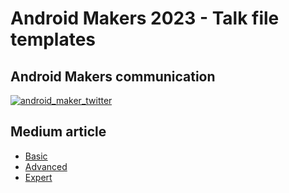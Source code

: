 # Android Makers 2023 - Talk file templates

## Android Makers communication

[![android_maker_twitter](https://user-images.githubusercontent.com/3717316/233600361-c03d1439-e8b9-444e-a825-fb8b6fded6e3.png)](https://twitter.com/AndroidMakersFR/status/1646808031139692549)

## Medium article

- [Basic](https://medium.com/mwm-io/crafting-custom-path-formatting-in-intellij-file-templates-for-android-development-c93c4c33689d)
- [Advanced](https://medium.com/mwm-io/mastering-intellij-file-templates-for-complex-android-views-a-guide-to-multiple-file-creation-with-968b4c82b9f4)
- [Expert](https://medium.com/mwm-io/creating-custom-room-database-templates-with-intellij-a-comprehensive-guide-for-android-developers-70e8dcdcbbe1)
